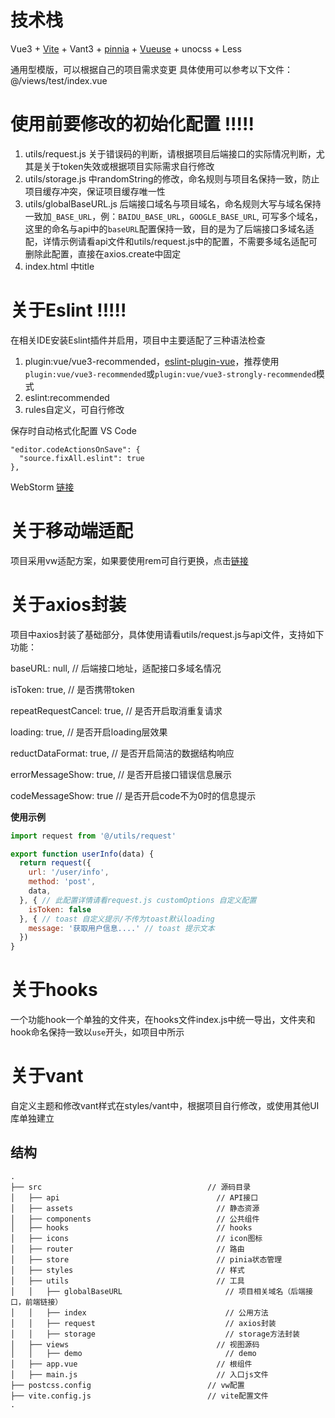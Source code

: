 # 技术栈
Vue3 + [Vite](https://cn.vitejs.dev/) + Vant3 + [pinnia](https://pinia.vuejs.org/) + [Vueuse](https://vueuse.org/) + unocss + Less

通用型模版，可以根据自己的项目需求变更
具体使用可以参考以下文件：@/views/test/index.vue

# 使用前要修改的初始化配置 !!!!!
1. utils/request.js 关于错误码的判断，请根据项目后端接口的实际情况判断，尤其是关于token失效或根据项目实际需求自行修改
2. utils/storage.js 中randomString的修改，命名规则与项目名保持一致，防止项目缓存冲突，保证项目缓存唯一性
2. utils/globalBaseURL.js 后端接口域名与项目域名，命名规则大写与域名保持一致加`_BASE_URL`，例：`BAIDU_BASE_URL`，`GOOGLE_BASE_URL`, 可写多个域名，这里的命名与api中的`baseURL`配置保持一致，目的是为了后端接口多域名适配，详情示例请看api文件和utils/request.js中的配置，不需要多域名适配可删除此配置，直接在axios.create中固定
4. index.html 中title
# 关于Eslint !!!!!
在相关IDE安装Eslint插件并启用，项目中主要适配了三种语法检查
1. plugin:vue/vue3-recommended，[eslint-plugin-vue](https://eslint.vuejs.org/)，推荐使用`plugin:vue/vue3-recommended`或`plugin:vue/vue3-strongly-recommended`模式
2. eslint:recommended
3. rules自定义，可自行修改

保存时自动格式化配置
VS Code
```
"editor.codeActionsOnSave": {
  "source.fixAll.eslint": true
},
```
WebStorm
[链接](https://blog.csdn.net/Fine_Cui/article/details/118512635)

# 关于移动端适配
项目采用vw适配方案，如果要使用rem可自行更换，点击[链接](https://youzan.github.io/vant/#/zh-CN/advanced-usage#liu-lan-qi-gua-pei)

# 关于axios封装
项目中axios封装了基础部分，具体使用请看utils/request.js与api文件，支持如下功能：

baseURL: null, // 后端接口地址，适配接口多域名情况

isToken: true, // 是否携带token

repeatRequestCancel: true, // 是否开启取消重复请求

loading: true, // 是否开启loading层效果

reductDataFormat: true, // 是否开启简洁的数据结构响应

errorMessageShow: true, // 是否开启接口错误信息展示

codeMessageShow: true // 是否开启code不为0时的信息提示


**使用示例**
```javascript
import request from '@/utils/request'

export function userInfo(data) {
  return request({
    url: '/user/info',
    method: 'post',
    data,
  }, { // 此配置详情请看request.js customOptions 自定义配置
    isToken: false
  }, { // toast 自定义提示/不传为toast默认loading
    message: '获取用户信息....' // toast 提示文本
  })
}

```
# 关于hooks
一个功能hook一个单独的文件夹，在hooks文件index.js中统一导出，文件夹和hook命名保持一致以`use`开头，如项目中所示
# 关于vant
自定义主题和修改vant样式在styles/vant中，根据项目自行修改，或使用其他UI库单独建立
## 结构
```
.
├── src                                     // 源码目录
│   ├── api                                   // API接口
│   ├── assets                                // 静态资源
│   ├── components                            // 公共组件
│   ├── hooks                                 // hooks
│   ├── icons                                 // icon图标
│   ├── router                                // 路由
│   ├── store                                 // pinia状态管理
│   ├── styles                                // 样式
│   ├── utils                                 // 工具
│   │   ├── globalBaseURL                       // 项目相关域名（后端接口，前端链接）
│   │   ├── index                               // 公用方法
│   │   ├── request                             // axios封装
│   │   ├── storage                             // storage方法封装
│   ├── views                                 // 视图源码
│   │   ├── demo                                // demo
│   ├── app.vue                               // 根组件
│   ├── main.js                               // 入口js文件
├── postcss.config                          // vw配置
├── vite.config.js                          // vite配置文件
.
```